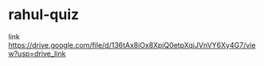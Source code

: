 # rahul-quiz
link https://drive.google.com/file/d/136tAx8iOx8XpiQ0etpXqiJVnVY6Xy4G7/view?usp=drive_link
